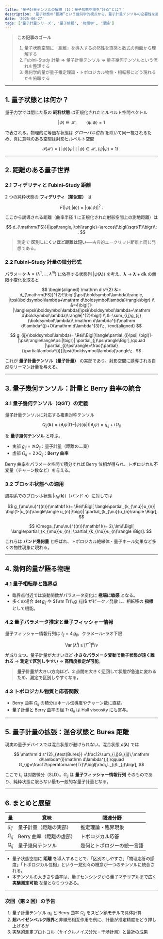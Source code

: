 ```yaml
---
title: '量子計量テンソルの解説 (1)：量子状態空間を“計る”とは？'
description: '量子状態の“距離”という幾何学的視点から、量子計量テンソルの必要性を直感とともに厳密に導入する。量子フィッシャー情報や Berry 曲率との統一的理解も射程に収める。'
date: '2025-06-27'
tags: ['量子計量シリーズ', '量子情報', '物理学', '理論']
---
```


> **この記事のゴール**  
> 1. 量子状態空間に「距離」を導入する必然性を直感と数式の両面から理解する  
> 2. Fubini–Study 計量 ⇒ 量子計量テンソル ⇒ 量子幾何テンソルという流れを整理する  
> 3. 幾何学的量が量子推定理論・トポロジカル物性・相転移にどう現れるかを俯瞰する  

---

## 1. 量子状態とは何か？

量子力学では閉じた系の **純粋状態** は正規化されたヒルベルト空間ベクトル  

$$
|\psi\rangle \in \mathcal H ,\qquad \langle\psi|\psi\rangle = 1
$$  

で表される。物理的に等価な状態は *グローバル位相* を除いて同一視されるため、真に意味のある空間は射影ヒルベルト空間  

$$
\mathcal P(\mathcal H)=\{\,|\psi\rangle\langle\psi| \mid |\psi\rangle\in\mathcal H,\; \langle\psi|\psi\rangle=1 \}\; .
$$

---

## 2. 距離のある量子世界

### 2.1 フィデリティと Fubini–Study 距離

2 つの純粋状態の **フィデリティ（類似度）** は  

$$
F(|\psi\rangle,|\phi\rangle)=|\langle\psi|\phi\rangle|^{2}\; .
$$  

ここから誘導される距離（曲率半径 1 に正規化された射影空間上の測地距離）は  

$$
d_{\mathrm{FS}}(|\psi\rangle,|\phi\rangle)=\arccos\!\bigl(\sqrt{F}\bigr)\; .
$$  

> 測定で **区別しにくいほど距離は短い**──古典的ユークリッド距離と同じ発想である。

### 2.2 Fubini–Study 計量の微分形式

パラメータ $\boldsymbol\lambda=(\lambda^{1},\dots,\lambda^{m})$ に依存する状態列 $|\psi(\boldsymbol\lambda)\rangle$ を考え、$\boldsymbol\lambda\to\boldsymbol\lambda+\mathrm d\boldsymbol\lambda$ の無限小変化を取ると  

$$
\begin{aligned}
\mathrm d s^{2}
&:= d_{\mathrm{FS}}^{2}\!\bigl(|\psi(\boldsymbol\lambda)\rangle,
|\psi(\boldsymbol\lambda+\mathrm d\boldsymbol\lambda)\rangle\bigr)  \\
&=4\bigl(1-|\langle\psi(\boldsymbol\lambda)|\psi(\boldsymbol\lambda+\mathrm d\boldsymbol\lambda)\rangle|^{2}\bigr) \\
&=\sum_{i,j}g_{ij}(\boldsymbol\lambda)\,\mathrm d\lambda^{i}\mathrm d\lambda^{j}+O(\mathrm d\lambda^{3})\; ,
\end{aligned}
$$  

$$
g_{ij}(\boldsymbol\lambda)=
\Re\!\Bigl[\langle\partial_{i}\psi|
\bigl(1-|\psi\rangle\langle\psi|\bigr)|
\partial_{j}\psi\rangle\Bigr],\qquad
|\partial_{i}\psi\rangle=\frac{\partial}{\partial\lambda^{i}}|\psi(\boldsymbol\lambda)\rangle\; .
$$  

これが **量子計量テンソル（量子計量）** の実部であり、射影空間に誘導される自然なリーマン計量を与える。

---

## 3. 量子幾何テンソル：計量と Berry 曲率の統合

### 3.1 量子幾何テンソル（QGT）の定義

量子計量テンソルに対応する複素対称テンソル  

$$
Q_{ij}(\boldsymbol\lambda)=
\langle\partial_{i}\psi|
\bigl(1-|\psi\rangle\langle\psi|\bigr)|
\partial_{j}\psi\rangle
= g_{ij}+i\,\Omega_{ij}
$$  

を **量子幾何テンソル** と呼ぶ。  

* 実部 $g_{ij}=\Re Q_{ij}$：量子計量（距離の二乗）  
* 虚部 $\Omega_{ij}=2\,\Im Q_{ij}$：**Berry 曲率**  

Berry 曲率をパラメータ空間で積分すれば Berry 位相が得られ、トポロジカル不変量（チャーン数など）を与える。

### 3.2 ブロッホ状態への適用

周期系でのブロッホ状態 $|u_{n}(\mathbf k)\rangle$（バンド $n$）に対しては  

$$
g_{\mu\nu}^{(n)}(\mathbf k)=
\Re\!\Bigl[
\langle\partial_{k_{\mu}}u_{n}|
\bigl(1-|u_{n}\rangle\langle u_{n}|\bigr)|
\partial_{k_{\nu}}u_{n}\rangle
\Bigr],
$$  

$$
\Omega_{\mu\nu}^{(n)}(\mathbf k)=
2\,\Im\!\Bigl[
\langle\partial_{k_{\mu}}u_{n}|
\partial_{k_{\nu}}u_{n}\rangle
\Bigr].
$$  

これらは **バンド幾何量** と呼ばれ、トポロジカル絶縁体・量子ホール効果など多くの物性現象に現れる。

---

## 4. 幾何的量が語る物理

### 4.1 量子相転移と臨界点

* 臨界点付近では波動関数がパラメータ変化に **極端に敏感** となる。  
* 多くの場合 $\det g_{ij}$ や ${\rm Tr}\,g_{ij}$ がピーク／発散し、相転移の **指標** として機能。  

### 4.2 量子パラメータ推定と量子フィッシャー情報

量子フィッシャー情報行列は $I_{ij}=4\,g_{ij}$。クラメール–ラオ下限  

$$
\operatorname{Var}(\hat\lambda^{i})\;\ge\;
[I^{-1}]^{ii}/\nu
$$  

が成り立つ。量子計量が大きいほど **小さなパラメータ変動で量子状態が遠く離れる** ⇒ **測定で区別しやすい** ⇒ **高精度推定が可能**。

> **量子計量が大きい方向ほど、2 点間を大きく迂回して状態が急速に変わるため、測定で区別しやすくなる。**

### 4.3 トポロジカル物質と応答関数

* Berry 曲率 $\Omega_{ij}$ の積分はホール伝導度やチャーン数に直結。  
* 量子計量と Berry 曲率の組 $\mathrm{Tr}\,Q_{ij}$ は Hall viscosity にも寄与。  

---

## 5. 量子計量の拡張：混合状態と Bures 距離

現実の量子デバイスでは混合状態が避けられない。混合状態 $\rho(\boldsymbol\lambda)$ では  

$$
\mathrm d s^{2}_{\text{Bures}}
=\frac12\sum_{i,j}G_{ij}\,\mathrm d\lambda^{i}\mathrm d\lambda^{j},\qquad
G_{ij}=\frac12\operatorname{Tr}\!\bigl[\rho\,L_{i}L_{j}\bigr],
$$  

ここで $L_{i}$ は対数微分（SLD）。$G_{ij}$ は **量子フィッシャー情報行列** そのものであり、純粋状態に限らない最も一般的な量子計量となる。

---

## 6. まとめと展望

| 量 | 意味 | 関連分野 |
|---|---|---|
| $g_{ij}$ | 量子計量（距離の実部） | 推定理論・臨界現象 |
| $\Omega_{ij}$ | Berry 曲率（距離の虚部） | トポロジカル応答 |
| $Q_{ij}$ | 量子幾何テンソル | 幾何とトポロジーの統一言語 |

* 量子状態空間に **距離** を導入することで、「区別のしやすさ」「物理応答の感度」「トポロジカル位相」という一見別々の概念が一つのテンソルに統合される。  
* 本テンソルの大きさや曲率は、量子センシングから量子マテリアルまで広く **実験測定可能** な量となりつつある。  

---

### 次回（第 2 回）の予告

1. 量子計量テンソル $g_{ij}$ と Berry 曲率 $\Omega_{ij}$ をスピン鎖モデルで具体計算  
2. **超ハイゼンベルク限界**と非線形相互作用を例に、計量が推定精度をどう押し上げるか  
3. 実験的測定プロトコル（サイクルノイズ分光・干渉計測）と最近の成果



